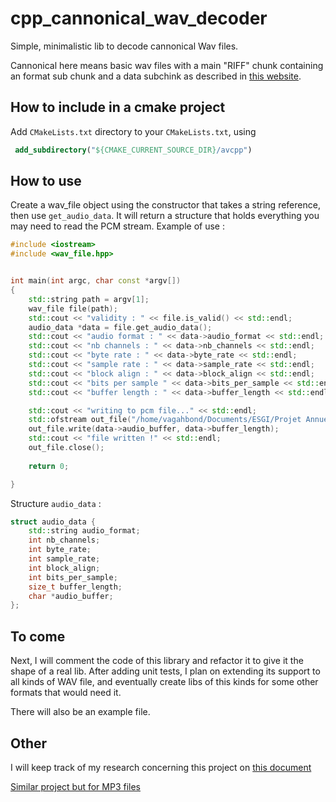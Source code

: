 # cpp_cannonical_wav_decoder
Simple, minimalistic lib to decode cannonical Wav files. 

Cannonical here means basic wav files  with a main "RIFF" chunk containing an format sub chunk and a data subchink as described in [this website](https://web.archive.org/web/20190902171853/soundfile.sapp.org/doc/WaveFormat/).

## How to include in a cmake project
Add `CMakeLists.txt` directory to your `CMakeLists.txt`, using 
```cmake
 add_subdirectory("${CMAKE_CURRENT_SOURCE_DIR}/avcpp")
 ```


## How to use
Create a wav_file object using the constructor that takes a string reference, then use ``get_audio_data``. It will return a structure that holds everything you may need to read the PCM stream.
Example of use : 
```c++
#include <iostream>
#include <wav_file.hpp>


int main(int argc, char const *argv[])
{
    std::string path = argv[1];
    wav_file file(path);
    std::cout << "validity : " << file.is_valid() << std::endl;
    audio_data *data = file.get_audio_data();
    std::cout << "audio format : " << data->audio_format << std::endl;
    std::cout << "nb channels : " << data->nb_channels << std::endl;
    std::cout << "byte rate : " << data->byte_rate << std::endl;
    std::cout << "sample rate : " << data->sample_rate << std::endl;
    std::cout << "block align : " << data->block_align << std::endl;
    std::cout << "bits per sample " << data->bits_per_sample << std::endl;
    std::cout << "buffer length : " << data->buffer_length << std::endl;

    std::cout << "writing to pcm file..." << std::endl;
    std::ofstream out_file("/home/vagahbond/Documents/ESGI/Projet Annuel/cpp_cannonical_wav_decoder/TEMP/raw_out.pcm", std::ios::out);
    out_file.write(data->audio_buffer, data->buffer_length);
    std::cout << "file written !" << std::endl;
    out_file.close();
    
    return 0;

}
```

Structure ``audio_data`` :
```c++
struct audio_data {
    std::string audio_format;
    int nb_channels;
    int byte_rate;
    int sample_rate;
    int block_align;
    int bits_per_sample;
    size_t buffer_length;
    char *audio_buffer;
};
```

## To come
Next, I will comment the code of this library and refactor it to give it the shape of a real lib. After adding unit tests, I plan on extending its support to all kinds of WAV file, and eventually create libs of this kinds for some other formats that would need it.

There will also be an example file.

## Other

I will keep track of my research concerning this project on [this document](https://docs.google.com/document/d/1LdD37KP_V9XN9EcEkLolgNTQBt_bSdWRyXJFRHddspM)

[Similar project but for MP3 files](https://github.com/lieff/minimp3)